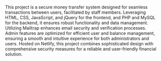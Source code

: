 This project is a secure money transfer system designed for seamless transactions between users, facilitated by staff members. Leveraging HTML, CSS, JavaScript, and jQuery for the frontend, and PHP and MySQL for the backend, it ensures robust functionality and data management. Utilizing Mailtrap enhances email security and verification processes. Admin features are optimized for efficient user and balance management, ensuring a smooth and intuitive experience for both administrators and users. Hosted on Netlify, this project combines sophisticated design with comprehensive security measures for a reliable and user-friendly financial solution.
